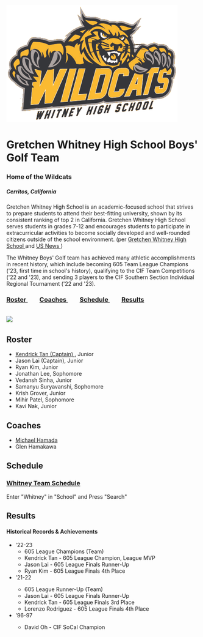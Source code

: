 <html>
  <body>
    <img src="whitney logo.png">
    <h1>Gretchen Whitney High School Boys' Golf Team </h1>
    <h3> Home of the Wildcats </h3>
    <h5> Cerritos, California </h5>
      <p> Gretchen Whitney High School is an academic-focused school that strives to prepare students to attend their best-fitting university, shown by its consistent ranking of top 2 in California. Gretchen Whitney High School serves students in grades 7-12 and encourages students to participate in extracurricular activities to become socially developed and well-rounded citizens outside of the school environment. (per <a href="https://www.whitneyhs.us/apps/pages/index.jsp?uREC_ID=1260147&type=d&pREC_ID=1433409"> Gretchen Whitney High School </a> and <a href="https://www.usnews.com/education/best-high-schools/california/districts/abc-unified-school-district/whitney-high-school-1709"> US News </a>) </p>
      <p> The Whitney Boys' Golf team has achieved many athletic accomplishments in recent history, which include becoming 605 Team League Champions ('23, first time in school's history), qualifying to the CIF Team Competitions ('22 and '23), and sending 3 players to the CIF Southern Section Individual Regional Tournament ('22 and '23). </p>
   <h3> <a href="#roster"> Roster </a> &nbsp;&nbsp;&nbsp;&nbsp;&nbsp;&nbsp;&nbsp; <a href="#coaches"> Coaches </a> &nbsp;&nbsp;&nbsp;&nbsp;&nbsp;&nbsp;&nbsp; <a href="#schedule"> Schedule </a> &nbsp;&nbsp;&nbsp;&nbsp;&nbsp;&nbsp;&nbsp; <a href="#results"> Results </a> </h3>
    <br>
    <img src="Boys golf.JPEG">
    <div id="roster">
      <h2> Roster </h2>
    <ul>
      <li> <a href="https://docs.google.com/presentation/d/1nR0EUdxxAnwbCYLt0x5c7wJKC9qSVS2fHSw8lPUqnvE/edit?usp=sharing"> Kendrick Tan (Captain)  </a>, Junior
      </li>
      <li> Jason Lai (Captain), Junior </li>
      <li> Ryan Kim, Junior</li>
      <li> Jonathan Lee, Sophomore </li>
      <li> Vedansh Sinha, Junior </li>
      <li> Samanyu Suryavanshi, Sophomore </li>
      <li> Krish Grover, Junior </li>
      <li> Mihir Patel, Sophomore </li>
      <li> Kavi Nak, Junior </li>
    </ul>
       </div>
    <div id="coaches">
    <h2> Coaches </h2>
      <ul> 
      <li> <a href="https://4.files.edl.io/1d91/08/24/19/173731-660c2e51-4e71-448a-b8c9-d09e3c6ac403.docx"> Michael Hamada </a> </li>
      <li> Glen Hamakawa </li> 
      </ul>
    </div>
     <div id="schedule">
    <h2> Schedule </h2>
    <h3> <a href="https://cifss.org/schedules-and-scores/?_sports=boys-golf"> Whitney Team Schedule </a> </h3>
      <p> Enter "Whitney" in "School" and Press "Search" </p>
     </div>
    <div id="results">
    <h2> Results </h2>
    <h4> Historical Records & Achievements </h4>
    <ul>
      <li> '22-23 
        <ul> 
          <li> 605 League Champions (Team) </li>
          <li> Kendrick Tan - 605 League Champion, League MVP </li>
          <li> Jason Lai - 605 League Finals Runner-Up </li>
          <li> Ryan Kim - 605 League Finals 4th Place </li>
        </ul>
      </li>
      <li> '21-22 </li>
        <ul>
          <li> 605 League Runner-Up (Team)</li>
          <li> Jason Lai - 605 League Finals Runner-Up </li>
          <li> Kendrick Tan - 605 League Finals 3rd Place </li>
          <li> Lorenzo Rodriguez - 605 League Finals 4th Place </li>
        </ul>
      <li> '96-97 </li>
        <ul>
          <li> David Oh - CIF SoCal Champion </li>
        </ul>
    </ul>
    </div>
  </body>
</html>
